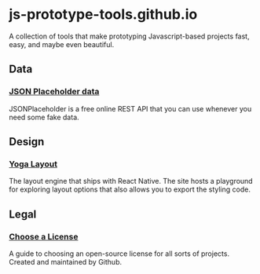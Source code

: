 # js-prototype-tools.github.io
A collection of tools that make prototyping Javascript-based projects fast, easy, and maybe even beautiful.

## Data
### [JSON Placeholder data](https://jsonplaceholder.typicode.com/)
JSONPlaceholder is a free online REST API that you can use whenever you need some fake data.

## Design
### [Yoga Layout](https://yogalayout.com/)
The layout engine that ships with React Native. The site hosts a playground for exploring layout options that also allows you to export the styling code. 

## Legal
### [Choose a License](https://choosealicense.com/)
A guide to choosing an open-source license for all sorts of projects. Created and maintained by Github.

